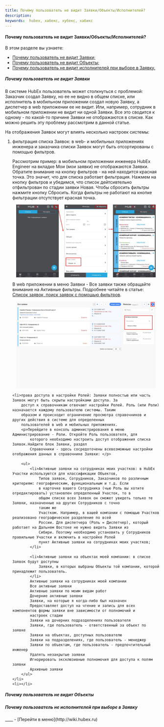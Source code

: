 ```yaml
---
title: Почему пользователь не видит Заявки/Объекты/Исполнителей?
description:
keywords:  hubex, хабекс, хубекс, хабикс
---
```


#### Почему пользователь не видит Заявки/Объекты/Исполнителей?
В этом разделе вы узнаете:
<html>
<meta charset="utf-8">
<ul>
    <li><a href="#hiddentickets">Почему пользователь не видит Заявки;</a></li>
    <li><a href="#hiddenobjects">Почему пользователь не видит Объекты;</a></li>
    <li><a href="#hiddenusers">Почему пользователь не видит исполнителей при выборе в Заявку.</a></li>
</ul>
</html>

<body>


<h5 id="hiddentickets">Почему пользователь не видит Заявки</h5>
<p>В системе HubEx пользователь может столкнуться с проблемой: Заказчик создал Заявку, но ее не видно в общем списке,
    или исполнитель в мобильном приложении создал новую Заявку, а диспетчер в web приложении ее не видит. Или, например,
    сотрудник в мобильном приложении не видит ни одной Заявки. Все это сводится к одному - по какой-то причине Заявки не
    отображаются в списке. Как можно решить эту проблему рассмотрим в данной статье.</p>
<p>На отображения Заявок могут влиять несколько настроек системы:</p>
<ol>
    <li>фильтрация списка Заявок: в web- и мобильных приложениях инженера и заказчика списки Заявок могут быть
        отсортированы с помощью фильтров.
        <p>Рассмотрим пример: в мобильном приложении инженера HubEx Engineer на вкладке Мои (мои заявки) не отображаются
            Заявки. Обратите внимание на кнопку фильтров - на ней находится красная точка. Это значит, что для списка
            работает фильтрация. Нажмем на кнопку фильтров и убедимся, что список дейтсивтельно отфильтрован по
            стадии заявки Новая. Чтобы сбросить фильтры нажмите кнопку Сбросить. Когда фильтры не работают на кнопке
            фильтрации отсутствует красная точка.</p>
        <p>
        <div>
            <img style="margin: 0 auto; display: block; max-width: 95%;"
                 src="/attachments/images/FAQ/USER/Hidden/InMob.jpg"/>
        </div>
        </p>
        <p>В web приложении в меню Заявки - Все заявки также обращайте внимание на Активные фильтры. Подробнее читайте в
            статье: <a href="https://wiki.hubex.ru/docs/FAQ/RU/user/Filters.html">Список заявок, поиск заявок с помощью
                фильтров</a>.</p>
        <p>
        <div>
            <img style="margin: 0 auto; display: block; max-width: 95%;"
                 src="/attachments/images/FAQ/USER/Hidden/InWeb.jpg"/>
        </div>
        </p>
    </li>

    <li>права доступа в настройке Ролей: Заявки полностью или часть Заявок могут быть скрыты настройками доступа. За
        доступ к справочникам отвечают настройки Ролей. Роль (или Роли) назначается каждому пользователю системы. Таким
        образом и происходит ограничение просмотра справочников и других действия в системе для определенных
        пользователей в web и мобильных приложениях.
        <p>Перейдите в консоль администрирования в меню Администрирование - Роли. Откройте Роль пользователя, для
            которого необходимо настроить доступ отображения списка Заявок.Найдите блок Заявки, раздел
            Справочники - здесь сосредоточены всевозможные настройки отображения данных в справочнике Заявки: </p>

        <ul>
            <li>Активные заявки на сотрудниках моих участков: в HubEx Участки используются для классификации Объектов,
                Типов заявок, Сотрудников, Заказчиков по различным критериям: географическим, функциональным и т.д. Если
                в карточке вашего Сотрудника (чью Роль вы хотите отредактировать) установлен определенный Участок, то в
                общем списке всех Заявок он сможет увидеть только те Заявки, назначенные на других Сотрудников с точно
                таким же
                Участком. Например, в вашей компании с помощью Участков реализовано географическое разделение по всей
                России. Для диспетчера (Роль = Диспетчер), который работает на Дальнем Востоке не нужно видеть Заявки из
                Сибири. Поэтому необходимо установить у Сотрудников правильные Участки и включить в настройке Ролей
                пункт Активные заявки на сотрудниках моих участков;
            </li>

            <li>Активные заявки на объектах моей компании: в списке Заявок будут доступны
                Заявки, в которых выбраны Объекты той компании, которой принадлежит пользователь.
            </li>
            Активные заявки на сотрудниках моей компании
            Все активные заявки
            Активные заявки по моим видам работ
            Дочерние активные заявки
            Заявки, на которые я когда-либо был назначен
            Предоставляет доступ на чтение и запись для всех компонентов формы заявки вне зависимости от полномочий и
            настроек стадии
            Заявки на дочерних подразделениях пользователя
            Заявки, где пользователь - ответственный за объект по заявке
            Заявки на объектах, доступных пользователю
            Заявки на подразделениях, где пользователь - менеджер
            Заявки по объектам, где пользователь - предпочтительный инженер
            Удалять незакрытые заявки
            Игнорировать эксклюзивные полномочия для доступа к полям заявки
            Архивные заявки
        </ul>
    </li>
    <li></li>
</ol>


<h5 id="hiddenobjects">Почему пользователь не видит Объекты</h5>


<h5 id="hiddenusers">Почему пользователь не исполнителей при выборе в Заявку</h5>


</body>
____
- [Перейти в меню](http://wiki.hubex.ru)

